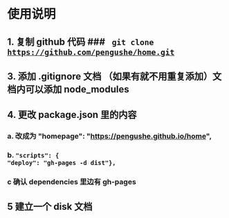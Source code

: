 # 使用说明
## 1. 复制 github 代码 ### <code> git clone https://github.com/pengushe/home.git </code> ### 

## 3. 添加 .gitignore 文档 （如果有就不用重复添加）文档内可以添加 node_modules

## 4. 更改 package.json 里的内容 
### a.  改成为 "homepage": "https://pengushe.github.io/home",
### b. <code>"scripts": { "deploy": "gh-pages -d dist"}, </code>
### c 确认 dependencies 里边有 gh-pages
## 5 建立一个 disk 文档
